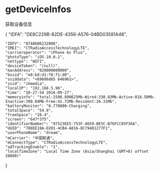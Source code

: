 # getDeviceInfos
获取设备信息


{
    "IDFA": "DE8C229B-82DE-4356-A576-04BD03581A48",
    
    "IDFV": "8748606232008",
    "IMEI": "CTRadioAccessTechnologyLTE",
    "carrieroperator": "iPhone 6s Plus",
    "photoType": "iOS-10.0.1",
    "nettype": "WIFI",
    "deviceToken": "(null)",
    "macAddress": "020000000000",
    "bssid": "e8:bd:d1:f8:f1:d0",
    "ssiddata": "<69686d65 646961>",
    "ssid": "ihmedia",
    "localIP": "192.168.5.96",
    "time": "10-27-54 2016-09-27",
    "memoryinfo": "total:1590.890625Mb-Wired:330.83Mb-Active:818.50Mb-Inactive:398.84Mb-Free:42.72Mb-Resident:26.31Mb",
    "batteryMoniter": "0.770000-Charging",
    "totalSpace": "54.9",
    "freeSpace": "28.4",
    "screen": "647*375",
    "identifierNumber": "97523EE5-753F-4659-BE5C-B76FCC05F36A",
    "UUID": "788EE18A-D201-4CB4-A816-8C79481277F1",
    "userPhoneName": "dream",
    "mCarrier": "中国联通",
    "mConnectType": "CTRadioAccessTechnologyLTE",
    "adTrackingEnable": "1",
    "localTimeZone": "Local Time Zone (Asia/Shanghai (GMT+8) offset 28800)"
}
